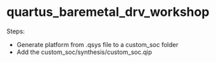 # quartus_baremetal_drv_workshop

Steps:

- Generate platform from .qsys file to a custom_soc folder 
- Add the custom_soc/synthesis/custom_soc.qip
